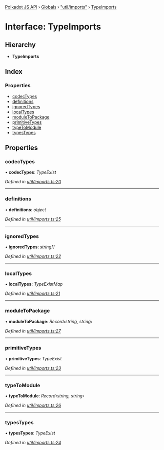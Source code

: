 [Polkadot JS API](../README.md) › [Globals](../globals.md) › ["util/imports"](../modules/_util_imports_.md) › [TypeImports](_util_imports_.typeimports.md)

# Interface: TypeImports

## Hierarchy

* **TypeImports**

## Index

### Properties

* [codecTypes](_util_imports_.typeimports.md#codectypes)
* [definitions](_util_imports_.typeimports.md#definitions)
* [ignoredTypes](_util_imports_.typeimports.md#ignoredtypes)
* [localTypes](_util_imports_.typeimports.md#localtypes)
* [moduleToPackage](_util_imports_.typeimports.md#moduletopackage)
* [primitiveTypes](_util_imports_.typeimports.md#primitivetypes)
* [typeToModule](_util_imports_.typeimports.md#typetomodule)
* [typesTypes](_util_imports_.typeimports.md#typestypes)

## Properties

###  codecTypes

• **codecTypes**: *TypeExist*

*Defined in [util/imports.ts:20](https://github.com/polkadot-js/api/blob/aee09c48b9/packages/typegen/src/util/imports.ts#L20)*

___

###  definitions

• **definitions**: *object*

*Defined in [util/imports.ts:25](https://github.com/polkadot-js/api/blob/aee09c48b9/packages/typegen/src/util/imports.ts#L25)*

___

###  ignoredTypes

• **ignoredTypes**: *string[]*

*Defined in [util/imports.ts:22](https://github.com/polkadot-js/api/blob/aee09c48b9/packages/typegen/src/util/imports.ts#L22)*

___

###  localTypes

• **localTypes**: *TypeExistMap*

*Defined in [util/imports.ts:21](https://github.com/polkadot-js/api/blob/aee09c48b9/packages/typegen/src/util/imports.ts#L21)*

___

###  moduleToPackage

• **moduleToPackage**: *Record‹string, string›*

*Defined in [util/imports.ts:27](https://github.com/polkadot-js/api/blob/aee09c48b9/packages/typegen/src/util/imports.ts#L27)*

___

###  primitiveTypes

• **primitiveTypes**: *TypeExist*

*Defined in [util/imports.ts:23](https://github.com/polkadot-js/api/blob/aee09c48b9/packages/typegen/src/util/imports.ts#L23)*

___

###  typeToModule

• **typeToModule**: *Record‹string, string›*

*Defined in [util/imports.ts:26](https://github.com/polkadot-js/api/blob/aee09c48b9/packages/typegen/src/util/imports.ts#L26)*

___

###  typesTypes

• **typesTypes**: *TypeExist*

*Defined in [util/imports.ts:24](https://github.com/polkadot-js/api/blob/aee09c48b9/packages/typegen/src/util/imports.ts#L24)*
